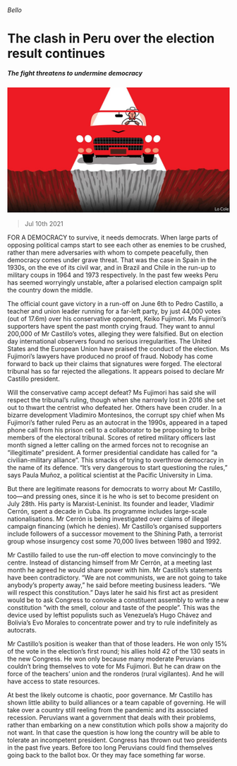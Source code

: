 ###### Bello

# The clash in Peru over the election result continues 

##### The fight threatens to undermine democracy 

![image](images/20210710_AMD001_0.jpg) 

> Jul 10th 2021 

FOR A DEMOCRACY to survive, it needs democrats. When large parts of opposing political camps start to see each other as enemies to be crushed, rather than mere adversaries with whom to compete peacefully, then democracy comes under grave threat. That was the case in Spain in the 1930s, on the eve of its civil war, and in Brazil and Chile in the run-up to military coups in 1964 and 1973 respectively. In the past few weeks Peru has seemed worryingly unstable, after a polarised election campaign split the country down the middle.

The official count gave victory in a run-off on June 6th to Pedro Castillo, a teacher and union leader running for a far-left party, by just 44,000 votes (out of 17.6m) over his conservative opponent, Keiko Fujimori. Ms Fujimori’s supporters have spent the past month crying fraud. They want to annul 200,000 of Mr Castillo’s votes, alleging they were falsified. But on election day international observers found no serious irregularities. The United States and the European Union have praised the conduct of the election. Ms Fujimori’s lawyers have produced no proof of fraud. Nobody has come forward to back up their claims that signatures were forged. The electoral tribunal has so far rejected the allegations. It appears poised to declare Mr Castillo president.


Will the conservative camp accept defeat? Ms Fujimori has said she will respect the tribunal’s ruling, though when she narrowly lost in 2016 she set out to thwart the centrist who defeated her. Others have been cruder. In a bizarre development Vladimiro Montesinos, the corrupt spy chief when Ms Fujimori’s father ruled Peru as an autocrat in the 1990s, appeared in a taped phone call from his prison cell to a collaborator to be proposing to bribe members of the electoral tribunal. Scores of retired military officers last month signed a letter calling on the armed forces not to recognise an “illegitimate” president. A former presidential candidate has called for “a civilian-military alliance”. This smacks of trying to overthrow democracy in the name of its defence. “It’s very dangerous to start questioning the rules,” says Paula Muñoz, a political scientist at the Pacific University in Lima.

But there are legitimate reasons for democrats to worry about Mr Castillo, too—and pressing ones, since it is he who is set to become president on July 28th. His party is Marxist-Leninist. Its founder and leader, Vladimir Cerrón, spent a decade in Cuba. Its programme includes large-scale nationalisations. Mr Cerrón is being investigated over claims of illegal campaign financing (which he denies). Mr Castillo’s organised supporters include followers of a successor movement to the Shining Path, a terrorist group whose insurgency cost some 70,000 lives between 1980 and 1992.

Mr Castillo failed to use the run-off election to move convincingly to the centre. Instead of distancing himself from Mr Cerrón, at a meeting last month he agreed he would share power with him. Mr Castillo’s statements have been contradictory. “We are not communists, we are not going to take anybody’s property away,” he said before meeting business leaders. “We will respect this constitution.” Days later he said his first act as president would be to ask Congress to convoke a constituent assembly to write a new constitution “with the smell, colour and taste of the people”. This was the device used by leftist populists such as Venezuela’s Hugo Chávez and Bolivia’s Evo Morales to concentrate power and try to rule indefinitely as autocrats.

Mr Castillo’s position is weaker than that of those leaders. He won only 15% of the vote in the election’s first round; his allies hold 42 of the 130 seats in the new Congress. He won only because many moderate Peruvians couldn’t bring themselves to vote for Ms Fujimori. But he can draw on the force of the teachers’ union and the ronderos (rural vigilantes). And he will have access to state resources.

At best the likely outcome is chaotic, poor governance. Mr Castillo has shown little ability to build alliances or a team capable of governing. He will take over a country still reeling from the pandemic and its associated recession. Peruvians want a government that deals with their problems, rather than embarking on a new constitution which polls show a majority do not want. In that case the question is how long the country will be able to tolerate an incompetent president. Congress has thrown out two presidents in the past five years. Before too long Peruvians could find themselves going back to the ballot box. Or they may face something far worse.

